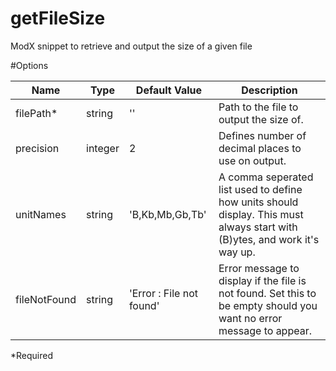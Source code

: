 # getFileSize
ModX snippet to retrieve and output the size of a given file

#Options

| Name                      | Type              | Default  Value  | Description                                                                                                                              |
| -----------------------|-----------------|-----------------|-----------------------------------------------------------------------------------------------------------------|
| filePath*                |string              | ''     | Path to the file to output the size of.                                  |
| precision               |integer            | 2     | Defines number of decimal places to use on output.    |
| unitNames               |string            | 'B,Kb,Mb,Gb,Tb'     | A comma seperated list used to define how units should display. This must always start with (B)ytes, and work it's way up.   |
| fileNotFound               |string            | 'Error : File not found'     | Error message to display if the file is not found. Set this to be empty should you want no error message to appear.   |
*Required
